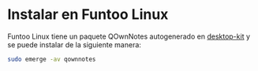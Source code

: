 # Instalar en Funtoo Linux

Funtoo Linux tiene un paquete QOwnNotes autogenerado en [desktop-kit](https://github.com/funtoo/desktop-kit/tree/1.4-release/app-office/qownnotes) y se puede instalar de la siguiente manera:

```bash
sudo emerge -av qownnotes
```
